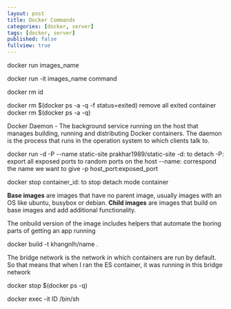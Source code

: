 ```yaml
---
layout: post
title: Docker Commands
categories: [docker, server]
tags: [docker, server]
published: false
fullview: true
---
```


docker run images_name

docker run -it images_name command

docker rm id

docker rm $(docker ps -a -q -f status=exited)  remove all exited container
docker rm $(docker ps -a -q)

Docker Daemon - The background service running on the host that manages building, running and distributing Docker containers. The daemon is the process that runs in the operation system to which clients talk to.

docker run -d -P --name static-site prakhar1989/static-site
-d: to detach
-P: export all exposed ports to random ports on the host
--name: correspond the name we want to give
-p host_port:exposed_port

docker stop container_id: to stop detach mode container

**Base images** are images that have no parent image, usually images with an OS like ubuntu, busybox or debian.
**Child images** are images that build on base images and add additional functionality.

The onbuild version of the image includes helpers that automate the boring parts of getting an app running

docker build -t khangnlh/name .

The bridge network is the network in which containers are run by default. So that means that when I ran the ES container, it was running in this bridge network

docker stop $(docker ps -q)

docker exec -it ID /bin/sh
